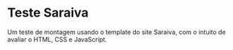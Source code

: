 # Teste Saraiva
Um teste de montagem usando o template do site Saraiva, com o intuito de avaliar o HTML, CSS e JavaScript.
